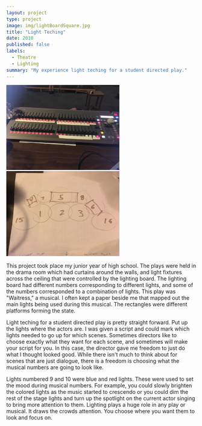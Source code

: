 ```yaml
---
layout: project
type: project
image: img/lightBoardSquare.jpg
title: "Light Teching"
date: 2018
published: false
labels:
  - Theatre
  - Lighting
summary: "My experience light teching for a student directed play."
---
```


<div class="text-center p-4">
  <img width="300px" src="../img/lightBoard.jpg" class="img-thumbnail" >
  <img width="300px" src="../img/lightBoardPaper.jpg" class="img-thumbnail" >
</div>

This project took place my junior year of high school. The plays were held in the drama room which had curtains around the walls, and light fixtures across the ceiling that were controlled by the lighting board. The lighting board had different numbers corresponding to different lights, and some of the numbers corresponded to a combination of lights. This play was "Waitress," a musical. I often kept a paper beside me that mapped out the main lights being used during this musical. The rectangles were different platforms forming the state. 

Light teching for a student directed play is pretty straight forward. Put up the lights where the actors are. I was given a script and could mark which lights needed to go up for which scenes. Sometimes directors like to choose exactly what they want for each scene, and sometimes will make your script for you. In this case, the director gave me freedom to just do what I thought looked good. While there isn't much to think about for scenes that are just dialogue, there is a freedom is choosing what the musical numbers are going to look like. 

Lights numbered 9 and 10 were blue and red lights. These were used to set the mood during musical numbers. For example, you could slowly brighten the colored lights as the music started to crescendo or you could dim the rest of the stage lights and turn up the spotlight on the current actor singing to bring more attention to them. Lighting plays a huge role in any play or musical. It draws the crowds attention. You choose where you want them to look and focus on. 
